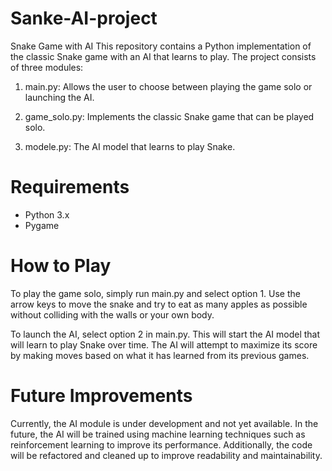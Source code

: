 # Sanke-AI-project

Snake Game with AI
This repository contains a Python implementation of the classic Snake game with an AI that learns to play. The project consists of three modules:

1. main.py: Allows the user to choose between playing the game solo or launching the AI.

2. game_solo.py: Implements the classic Snake game that can be played solo.

3. modele.py: The AI model that learns to play Snake.

# Requirements
- Python 3.x
- Pygame

# How to Play
To play the game solo, simply run main.py and select option 1. Use the arrow keys to move the snake and try to eat as many apples as possible without colliding with the walls or your own body.

To launch the AI, select option 2 in main.py. This will start the AI model that will learn to play Snake over time. The AI will attempt to maximize its score by making moves based on what it has learned from its previous games.

# Future Improvements
Currently, the AI module is under development and not yet available. In the future, the AI will be trained using machine learning techniques such as reinforcement learning to improve its performance. Additionally, the code will be refactored and cleaned up to improve readability and maintainability.
